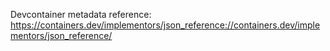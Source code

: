 Devcontainer metadata reference: https://containers.dev/implementors/json_reference://containers.dev/implementors/json_reference/
